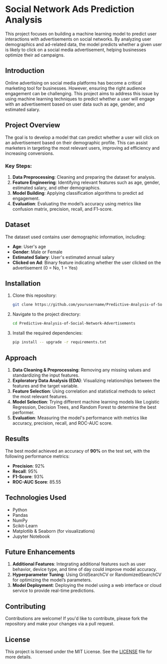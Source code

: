 # Social Network Ads Prediction Analysis

This project focuses on building a machine learning model to predict user interactions with advertisements on social networks. By analyzing user demographics and ad-related data, the model predicts whether a given user is likely to click on a social media advertisement, helping businesses optimize their ad campaigns.

## Introduction

Online advertising on social media platforms has become a critical marketing tool for businesses. However, ensuring the right audience engagement can be challenging. This project aims to address this issue by using machine learning techniques to predict whether a user will engage with an advertisement based on user data such as age, gender, and estimated salary.

## Project Overview

The goal is to develop a model that can predict whether a user will click on an advertisement based on their demographic profile. This can assist marketers in targeting the most relevant users, improving ad efficiency and increasing conversions.

### Key Steps:
1. **Data Preprocessing**: Cleaning and preparing the dataset for analysis.
2. **Feature Engineering**: Identifying relevant features such as age, gender, estimated salary, and other demographics.
3. **Model Building**: Applying classification algorithms to predict ad engagement.
4. **Evaluation**: Evaluating the model’s accuracy using metrics like confusion matrix, precision, recall, and F1-score.

## Dataset

The dataset used contains user demographic information, including:
- **Age**: User's age
- **Gender**: Male or Female
- **Estimated Salary**: User's estimated annual salary
- **Clicked on Ad**: Binary feature indicating whether the user clicked on the advertisement (0 = No, 1 = Yes)

## Installation

1. Clone this repository:
   ```bash
   git clone https://github.com/yourusername/Predictive-Analysis-of-Social-Network-Advertisements.git
   ```

2. Navigate to the project directory:
   ```bash
   cd Predictive-Analysis-of-Social-Network-Advertisements
   ```

3. Install the required dependencies:
   ```bash
   pip install -- upgrade -r requirements.txt
   ```

## Approach

1. **Data Cleaning & Preprocessing**: Removing any missing values and standardizing the input features.
2. **Exploratory Data Analysis (EDA)**: Visualizing relationships between the features and the target variable.
3. **Feature Selection**: Using correlation and statistical methods to select the most relevant features.
4. **Model Selection**: Trying different machine learning models like Logistic Regression, Decision Trees, and Random Forest to determine the best performer.
5. **Evaluation**: Measuring the model's performance with metrics like accuracy, precision, recall, and ROC-AUC score.

## Results

The best model achieved an accuracy of **90%** on the test set, with the following performance metrics:
- **Precision**: 92%
- **Recall**: 95%
- **F1-Score**: 93%
- **ROC-AUC Score**: 85.55

## Technologies Used

- Python
- Pandas
- NumPy
- Scikit-Learn
- Matplotlib & Seaborn (for visualizations)
- Jupyter Notebook

## Future Enhancements

1. **Additional Features**: Integrating additional features such as user behavior, device type, and time of day could improve model accuracy.
2. **Hyperparameter Tuning**: Using GridSearchCV or RandomizedSearchCV for optimizing the model’s parameters.
3. **Model Deployment**: Deploying the model using a web interface or cloud service to provide real-time predictions.

## Contributing

Contributions are welcome! If you'd like to contribute, please fork the repository and make your changes via a pull request.

## License

This project is licensed under the MIT License. See the [LICENSE](LICENSE) file for more details.

